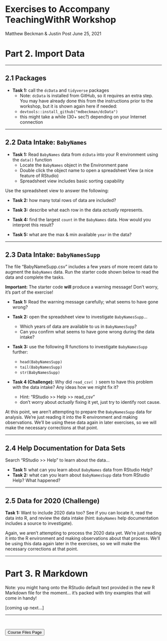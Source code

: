 Exercises to Accompany TeachingWithR Workshop
================
Matthew Beckman & Justin Post
June 25, 2021

# Part 2. Import Data

<hr>

## 2.1 Packages

-   **Task 1:** call the `dcData` and `tidyverse` packages
    -   Note: `dcData` is installed from GitHub, so it requires an extra
        step. You may have already done this from the instructions prior
        to the workshop, but it is shown again here if needed:
    -   `devtools::install_github("mdbeckman/dcData")`
    -   this might take a while (30+ sec?) depending on your Internet
        connection

<hr>

## 2.2 Data Intake: `BabyNames`

-   **Task 1:** Read `BabyNames` data from `dcData` into your R
    environment using the `data()` function
    -   Locate the `BabyNames` object in the Environment pane  
    -   Double click the object name to open a spreadsheet View (a nice
        feature of RStudio)  
    -   Spreadsheet view includes basic sorting capability

Use the spreadsheet view to answer the following:

-   **Task 2:** how many total rows of data are included?

-   **Task 3:** describe what each row in the data *actually*
    represents.

-   **Task 4:** find the largest `count` in the `BabyNames` data. How
    would you interpret this result?

-   **Task 5:** what are the max & min available `year` in the data?

<hr>

## 2.3 Data Intake: `BabyNamesSupp`

The file “BabyNameSupp.csv” includes a few years of more recent data to
augment the `BabyNames` data. Run the starter code shown below to read
the data and complete the tasks.

**Important:** The starter code **will** produce a warning message!
Don’t worry, it’s part of the exercise!

-   **Task 1:** Read the warning message carefully; what seems to have
    gone wrong?

-   **Task 2:** open the spreadsheet view to investigate
    `BabyNamesSupp`…

    -   Which years of data are available to us in `BabyNamesSupp`?
    -   Can you confirm what seems to have gone wrong during the data
        intake?

-   **Task 3:** use the following R functions to investigate
    `BabyNamesSupp` further:

    -   `head(BabyNamesSupp)`
    -   `tail(BabyNamesSupp)`
    -   `str(BabyNamesSupp)`

-   **Task 4 (Challenge):** Why did `read_csv( )` seem to have this
    problem with the data intake? Any ideas how we might fix it?

    -   Hint: “RStudio &gt;&gt; Help &gt;&gt; read\_csv”
    -   don’t worry about *actually* fixing it yet, just try to identify
        root cause.

At this point, we aren’t attempting to prepare the `BabyNamesSupp` data
for analysis. We’re just reading it into the R environment and making
observations. We’ll be using these data again in later exercises, so we
will make the necessary corrections at that point.

<hr>

## 2.4 Help Documentation for Data Sets

Search “RStudio &gt;&gt; Help” to learn about the data…

-   **Task 1:** what can you learn about `BabyNames` data from RStudio
    Help?
-   **Task 2:** what can you learn about `BabyNamesSupp` data from
    RStudio Help? What happened?

<hr>

## 2.5 Data for 2020 (Challenge)

**Task 1:** Want to include 2020 data too? See if you can locate it,
read the data into R, and review the data intake (hint: `BabyNames` help
documentation includes a source to investigate).

Again, we aren’t attempting to process the 2020 data yet. We’re just
reading it into the R environment and making observations about that
process. We’ll be using this data again later in the exercises, so we
will make the necessary corrections at that point.

<hr>

# Part 3. R Markdown

Note: you might hang onto the RStudio default text provided in the new R
Markdown file for the moment… it’s packed with tiny examples that will
come in handy!

\[coming up next…\]

<hr>

<br>

<a href = "https://jbpost2.github.io/TeachingWithR/CourseFiles.html"><button type="button">Course
Files Page</button></a>
